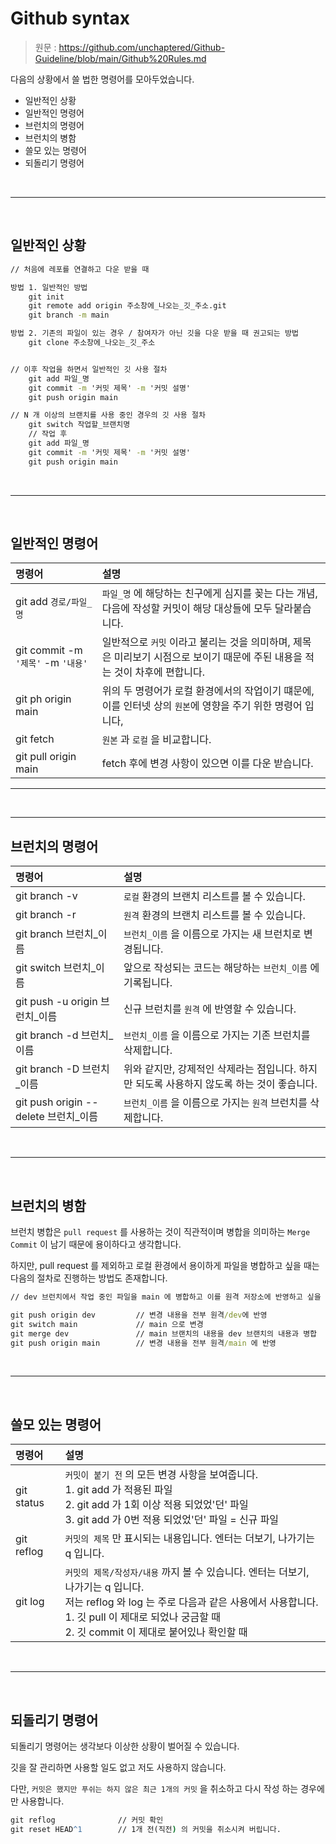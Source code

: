# Github syntax

> 원문 : https://github.com/unchaptered/Github-Guideline/blob/main/Github%20Rules.md

다음의 상황에서 쓸 법한 명령어를 모아두었습니다.

- 일반적인 상황
- 일반적인 명령어
- 브런치의 명령어
- 브런치의 병함
- 쓸모 있는 명령어
- 되돌리기 명령어

<br>
<hr>
<br>

## 일반적인 상황

```cmd
// 처음에 레포를 연결하고 다운 받을 때

방법 1. 일반적인 방법
    git init
    git remote add origin 주소창에_나오는_깃_주소.git
    git branch -m main

방법 2. 기존의 파일이 있는 경우 / 참여자가 아닌 깃을 다운 받을 때 권고되는 방법
    git clone 주소창에_나오는_깃_주소


// 이후 작업을 하면서 일반적인 깃 사용 절차
    git add 파일_명
    git commit -m '커밋 제목' -m '커밋 설명'
    git push origin main

// N 개 이상의 브랜치를 사용 중인 경우의 깃 사용 절차
    git switch 작업할_브랜치명
    // 작업 후
    git add 파일_명
    git commit -m '커밋 제목' -m '커밋 설명'
    git push origin main
```

<br>
<hr>
<br>

## 일반적인 명령어

| 명령어 | 설명 |
| :----- | :--- |
| git add `경로/파일_명` | `파일_명` 에 해당하는 친구에게 심지를 꽂는 다는 개념, 다음에 작성할 커밋이 해당 대상들에 모두 달라붙습니다. |
| git commit -m `'제목'` -m `'내용'` | 일반적으로 `커밋` 이라고 불리는 것을 의미하며, 제목은 미리보기 시점으로 보이기 때문에 주된 내용을 적는 것이 차후에 편합니다. |
| git ph origin main | 위의 두 명령어가 로컬 환경에서의 작업이기 떄문에, 이를 인터넷 상의 `원본`에 영향을 주기 위한 명령어 입니다, |
| git fetch | `원본` 과 `로컬` 을 비교합니다. |
| git pull origin main | fetch 후에 변경 사항이 있으면 이를 다운 받습니다. |

<hr>
<br>
<hr>

## 브런치의 명령어

| 명령어 | 설명 |
| :----- | :--- |
| git branch -v | `로컬` 환경의 브랜치 리스트를 볼 수 있습니다. |
| git branch -r | `원격` 환경의 브랜치 리스트를 볼 수 있습니다. |
| git branch 브런치_이름 | `브런치_이름` 을 이름으로 가지는 새 브런치로 변경됩니다. |
| git switch 브런치_이름 | 앞으로 작성되는 코드는 해당하는 `브런치_이름` 에 기록됩니다. |
| git push -u origin 브런치_이름 | 신규 브런치를 `원격` 에 반영할 수 있습니다. |
| git branch -d 브런치_이름 | `브런치_이름` 을 이름으로 가지는 기존 브런치를 삭제합니다. |
| git branch -D 브런치_이름 | 위와 같지만, 강제적인 삭제라는 점입니다. 하지만 되도록 사용하지 않도록 하는 것이 좋습니다. |
| git push origin --delete 브런치_이름 | `브런치_이름` 을 이름으로 가지는 `원격` 브런치를 삭제합니다. |

<br>
<hr>
<br>

## 브런치의 병함

브런치 병합은 `pull request` 를 사용하는 것이 직관적이며 병합을 의미하는 `Merge Commit` 이 남기 때문에 용이하다고 생각합니다.

하지만, pull request 를 제외하고 로컬 환경에서 용이하게 파일을 병합하고 싶을 때는 다음의 절차로 진행하는 방법도 존재합니다.

```cmd
// dev 브런치에서 작업 중인 파일을 main 에 병합하고 이를 원격 저장소에 반영하고 싶을 때.

git push origin dev         // 변경 내용을 전부 원격/dev에 반영
git switch main             // main 으로 변경
git merge dev               // main 브랜치의 내용을 dev 브랜치의 내용과 병합
git push origin main        // 변경 내용을 전부 원격/main 에 반영
```

<br>
<hr>
<br>

## 쓸모 있는 명령어

| 명령어 | 설명 |
| :----- | :--- |
| git status | `커밋이 붙기 전` 의 모든 변경 사항을 보여줍니다. <br> 1. git add 가 적용된 파일 <br> 2. git add 가 1회 이상 적용 되었었'던' 파일 <br> 3. git add 가 0번 적용 되었었'던' 파일 = 신규 파일 |
| git reflog | `커밋의 제목` 만 표시되는 내용입니다. 엔터는 더보기, 나가기는 q 입니다. |
| git log | `커밋의 제목/작성자/내용` 까지 볼 수 있습니다. 엔터는 더보기, 나가기는 q 입니다. <br> 저는 reflog 와 log 는 주로 다음과 같은 사용에서 사용합니다. <br> 1. 깃 pull 이 제대로 되었나 궁금할 때 <br> 2. 깃 commit 이 제대로 붙어있나 확인할 때 |

<br>
<hr>
<br>

## 되돌리기 명령어

되돌리기 명령어는 생각보다 이상한 상황이 벌어질 수 있습니다.

깃을 잘 관리하면 사용할 일도 없고 저도 사용하지 않습니다.

다만, `커밋은 했지만 푸쉬는 하지 않은 최근 1개의 커밋` 을 취소하고 다시 작성 하는 경우에만 사용합니다.

```cmd
git reflog              // 커밋 확인
git reset HEAD^1        // 1개 전(직전) 의 커밋을 취소시켜 버립니다.
```
